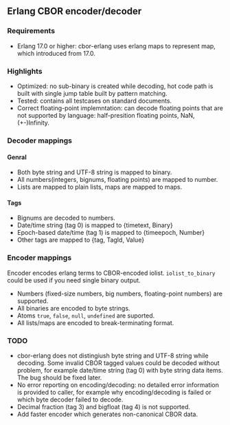 ## Erlang CBOR encoder/decoder

### Requirements

 - Erlang 17.0 or higher: cbor-erlang uses erlang maps to represent map, which
   introduced from 17.0.

### Highlights

 - Optimized: no sub-binary is created while decoding, hot code path is built
   with single jump table built by pattern matching.
 - Tested: contains all testcases on standard documents.
 - Correct floating-point implemntation: can decode floating points that are
   not supported by language: half-presition floating points, NaN,
   (+-)Infinity.

### Decoder mappings

#### Genral

 - Both byte string and UTF-8 string is mapped to binary.
 - All numbers(integers, bignums, floating points) are mapped to number.
 - Lists are mapped to plain lists, maps are mapped to maps.

#### Tags

 - Bignums are decoded to numbers.
 - Date/time string (tag 0) is mapped to {timetext, Binary}
 - Epoch-based date/time (tag 1) is mapped to {timeepoch, Number}
 - Other tags are mapped to {tag, TagId, Value}


### Encoder mappings

Encoder encodes erlang terms to CBOR-encoded iolist. `iolist_to_binary` could
be used if you need single binary output.

 - Numbers (fixed-size numbers, big numbers, floating-point numbers) are supported.
 - All binaries are encoded to byte strings.
 - Atoms `true`, `false`, `null`, `undefined` are suported.
 - All lists/maps are encoded to break-terminating format.


### TODO

 - cbor-erlang does not distingiush byte string and UTF-8 string while
   decoding. Some invalid CBOR tagged values could be decoded without problem,
   for example date/time string (tag 0) with byte string data items. The bug
   should be fixed later.
 - No error reporting on encoding/decoding: no detailed error information is
   provided to caller, for example why encoding/decoding is failed or which
   byte decoder failed to decode.
 - Decimal fraction (tag 3) and bigfloat (tag 4) is not supported.
 - Add faster encoder which generates non-canonical CBOR data.
